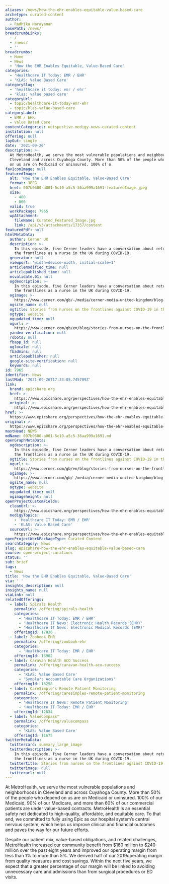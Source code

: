 ```yaml
---
aliases: /news/how-the-ehr-enables-equitable-value-based-care
archetype: curated-content
author:
  - Radhika Narayanan
basePath: /news/
breadcrumbLinks:
  - /
  - /news/
  - ''
breadcrumbs:
  - Home
  - News
  - 'How the EHR Enables Equitable, Value-Based Care'
categories:
  - 'Healthcare IT Today: EMR / EHR'
  - 'KLAS: Value Based Care'
categorySlug:
  - 'healthcare it today: emr / ehr'
  - 'klas: value based care'
categoryUrl:
  - topic/healthcare-it-today-emr-ehr
  - topic/klas-value-based-care
categoryLabel:
  - EMR / EHR
  - Value Based Care
contentCategories: netspective-medigy-news-curated-content
institution: null
offering: null
layOut: single
date: '2021-09-26'
description: >-
  At MetroHealth, we serve the most vulnerable populations and neighborhoods in
  Cleveland and across Cuyahoga County. More than 50% of the people who depend
  on us are on Medicaid or uninsured. 100% of o
favIconImage: null
featuredImage:
  alt: 'How the EHR Enables Equitable, Value-Based Care'
  format: JPEG
  href: 007b0600-a001-5c10-a5c5-36aa999a1691-featuredImage.jpeg
  size:
    - 480
    - 800
  valid: true
  workPackage: 7965
  wpAttachment:
    fileName: Curated_Featured_Image.jpg
    link: /api/v3/attachments/17357/content
featuredPdf: null
htmlMetaData:
  author: Cerner UK
  description: >-
    In this episode, five Cerner leaders have a conversation about returning to
    the frontlines as a nurse in the UK during COVID-19.
  generator: null
  viewport: 'width=device-width, initial-scale=1'
  articlemodified_time: null
  articlepublished_time: null
  msvalidate.01: null
  ogdescription: >-
    In this episode, five Cerner leaders have a conversation about returning to
    the frontlines as a nurse in the UK during COVID-19.
  ogimage: >-
    https://www.cerner.com/gb/-/media/cerner-media-united-kingdom/blog-migration-images/podcast-uk-vaccine.jpg?vs=1
  ogsite_name: null
  ogtitle: Stories from nurses on the frontlines against COVID-19 in the UK
  ogtype: website
  ogupdated_time: null
  ogurl: >-
    https://www.cerner.com/gb/en/blog/stories-from-nurses-on-the-frontlines-against-covid-19-in-the-uk
  yandex-verification: null
  robots: null
  fbapp_id: null
  oglocale: null
  fbadmins: null
  articlepublisher: null
  google-site-verification: null
  keywords: null
id: 7965
identifier: News
lastMod: '2021-09-26T17:33:05.745709Z'
link:
  brand: epicshare.org
  href: >-
    https://www.epicshare.org/perspectives/how-the-ehr-enables-equitable-value-based-care
  original: >-
    https://www.epicshare.org/perspectives/how-the-ehr-enables-equitable-value-based-care
href: >-
  https://www.epicshare.org/perspectives/how-the-ehr-enables-equitable-value-based-care
original: >-
  https://www.epicshare.org/perspectives/how-the-ehr-enables-equitable-value-based-care
mastHead: NEWS
mdName: 007b0600-a001-5c10-a5c5-36aa999a1691.md
openGraphMetaData:
  ogdescription: >-
    In this episode, five Cerner leaders have a conversation about returning to
    the frontlines as a nurse in the UK during COVID-19.
  ogtitle: Stories from nurses on the frontlines against COVID-19 in the UK
  ogurl: >-
    https://www.cerner.com/gb/en/blog/stories-from-nurses-on-the-frontlines-against-covid-19-in-the-uk
  ogimage: >-
    https://www.cerner.com/gb/-/media/cerner-media-united-kingdom/blog-migration-images/podcast-uk-vaccine.jpg?vs=1
  ogsite_name: null
  ogtype: website
  ogupdated_time: null
  ogimageheight: null
openProjectCustomFields:
  cleanUrl: >-
    https://www.epicshare.org/perspectives/how-the-ehr-enables-equitable-value-based-care
  medigyTopics:
    - 'Healthcare IT Today: EMR / EHR'
    - 'KLAS: Value Based Care'
  sourceUrl: >-
    https://www.epicshare.org/perspectives/how-the-ehr-enables-equitable-value-based-care
openProjectWorkPackageType: Curated Content
searchCategory: News
slug: epicshare-how-the-ehr-enables-equitable-value-based-care
source: open-project-curations
status: ''
sub: brief
tags:
  - News
title: 'How the EHR Enables Equitable, Value-Based Care'
via: ' '
insights_description: null
insights_name: null
viaLink: null
relatedOfferings:
  - label: Spirals Health
    permalink: /offering/spirals-health
    categories:
      - 'Healthcare IT Today: EMR / EHR'
      - 'Healthcare IT News: Electronic Health Records (EHR)'
      - 'Healthcare IT News: Electronic Medical Records (EMR)'
    offeringId: 17036
  - label: Zoobook EHR
    permalink: /offering/zoobook-ehr
    categories:
      - 'Healthcare IT Today: EMR / EHR'
    offeringId: 13902
  - label: Caravan Health ACO Success
    permalink: /offering/caravan-health-aco-success
    categories:
      - 'KLAS: Value Based Care'
      - 'Symplur: Accountable Care Organizations'
    offeringId: 13258
  - label: CareSimple's Remote Patient Monitoring
    permalink: /offering/caresimples-remote-patient-monitoring
    categories:
      - 'Healthcare IT News: Remote Patient Monitoring'
      - 'Healthcare IT Today: EMR / EHR'
    offeringId: 12834
  - label: ValueCompass™
    permalink: /offering/valuecompass
    categories:
      - 'KLAS: Value Based Care'
    offeringId: 11675
twitterMetaData:
  twittercard: summary_large_image
  twitterdescription: >-
    In this episode, five Cerner leaders have a conversation about returning to
    the frontlines as a nurse in the UK during COVID-19.
  twittertitle: Stories from nurses on the frontlines against COVID-19 in the UK
  twitterimage: null
  twitterurl: null
---
```

<p>At MetroHealth, we serve the most vulnerable populations and neighborhoods in Cleveland and across Cuyahoga County. More than 50% of the people who depend on us are on Medicaid or uninsured. 100% of our Medicaid, 90% of our Medicare, and more than 60% of our commercial patients are under value-based contracts. MetroHealth is an essential safety net dedicated to high-quality, affordable, and equitable care. To that end, we committed to fully using Epic as our hospital system’s central nervous system, which helps us improve clinical and financial outcomes and paves the way for our future efforts.</p><p>Despite our patient mix, value-based obligations, and related challenges, MetroHealth increased our community benefit from $160 million to $240 million over the past eight years and improved our operating margin from less than 1% to more than 5%. We derived half of our 2019operating margin from quality measures and cost savings. Within the next five years, we expect that a greater percentage of our margin will be linked to avoiding unnecessary care and admissions than from surgical procedures or ED visits.</p>